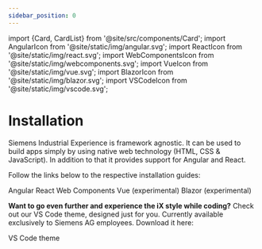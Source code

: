 ```yaml
---
sidebar_position: 0
---
```


import {Card, CardList} from '@site/src/components/Card';
import AngularIcon from '@site/static/img/angular.svg';
import ReactIcon from '@site/static/img/react.svg';
import WebComponentsIcon from '@site/static/img/webcomponents.svg';
import VueIcon from '@site/static/img/vue.svg';
import BlazorIcon from '@site/static/img/blazor.svg';
import VSCodeIcon from '@site/static/img/vscode.svg';

# Installation

Siemens Industrial Experience is framework agnostic.
It can be used to build apps simply by using native web technology (HTML, CSS & JavaScript).
In addition to that it provides support for Angular and React.

Follow the links below to the respective installation guides:

<CardList>
  <Card link="installation/angular"><AngularIcon class="Card_Icon" />Angular</Card>
  <Card link="installation/react"><ReactIcon class="Card_Icon" />React</Card>
  <Card link="installation/javascript"><WebComponentsIcon class="Card_Icon" />Web Components</Card>
  <Card link="installation/vue"><VueIcon class="Card_Icon" />Vue&nbsp;<span style={{fontSize: '0.8rem'}}>(experimental)</span></Card>
  <Card link="installation/blazor"><BlazorIcon class="Card_Icon" />Blazor&nbsp;<span style={{fontSize: '0.8rem'}}>(experimental)</span></Card>
</CardList>

**Want to go even further and experience the iX style while coding?**
Check out our VS Code theme, designed just for you. Currently available exclusively to Siemens AG employees. Download it here:

<Card link="https://code.siemens.com/siemens-ix/ix-for-vs-code/ix-theme-for-vs-code/-/releases"><VSCodeIcon class="Card_Icon" />VS Code theme</Card>
